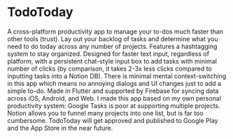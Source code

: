 # TodoToday
 A cross-platform productivity app to manage your to-dos much faster than other tools (trust). Lay out your backlog of tasks and determine what you need to do today across any number of projects. Features a hashtagging system to stay organized. Designed for faster text input, regardless of platform, with a persistent chat-style input box to add tasks with minimal number of clicks (by comparison, it takes 2-3x less clicks compared to inputting tasks into a Notion DB). There is minimal mental context-switching in this app which means no annoying dialogs and UI changes just to add a simple to-do. Made in Flutter and supported by Firebase for syncing data across iOS, Android, and Web. I made this app based on my own personal productivity system: Google Tasks is poor at supporting multiple projects. Notion allows you to funnel many projects into one list, but is far too cumbersome. TodoToday will get approved and published to Google Play and the App Store in the near future. 
